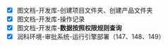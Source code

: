 - [x] 图文档-开发库-创建项目文件夹、创建产品文件夹
- [x] 图文档-开发库-操作记录
- [x] 图文档-开发库-**数据按照权限规则查询**
- [x] 润科环境-审批系统-运行引擎部署（147、148、149）